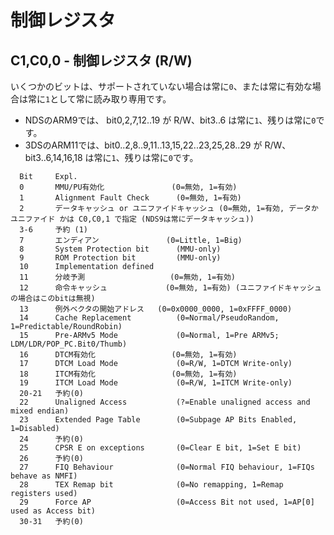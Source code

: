 # 制御レジスタ

## C1,C0,0 - 制御レジスタ (R/W)

いくつかのビットは、サポートされていない場合は常に`0`、または常に有効な場合は常に`1`として常に読み取り専用です。

- NDSのARM9では、 bit0,2,7,12..19 が R/W、bit3..6 は常に`1`、残りは常に`0`です。
- 3DSのARM11では、bit0..2,8..9,11..13,15,22..23,25,28..29 が R/W、bit3..6,14,16,18 は常に`1`、残りは常に`0`です。

```
  Bit     Expl.
  0       MMU/PU有効化               (0=無効, 1=有効)
  1       Alignment Fault Check      (0=無効, 1=有効)
  2       データキャッシュ or ユニファイドキャッシュ (0=無効, 1=有効, データかユニファイド かは C0,C0,1 で指定 (NDS9は常にデータキャッシュ))
  3-6     予約 (1)
  7       エンディアン               (0=Little, 1=Big)
  8       System Protection bit      (MMU-only)
  9       ROM Protection bit         (MMU-only)
  10      Implementation defined
  11      分岐予測                   (0=無効, 1=有効)
  12      命令キャッシュ             (0=無効, 1=有効) (ユニファイドキャッシュの場合はこのbitは無視)
  13      例外ベクタの開始アドレス   (0=0x0000_0000, 1=0xFFFF_0000)
  14      Cache Replacement          (0=Normal/PseudoRandom, 1=Predictable/RoundRobin)
  15      Pre-ARMv5 Mode             (0=Normal, 1=Pre ARMv5; LDM/LDR/POP_PC.Bit0/Thumb)
  16      DTCM有効化                 (0=無効, 1=有効)
  17      DTCM Load Mode             (0=R/W, 1=DTCM Write-only)
  18      ITCM有効化                 (0=無効, 1=有効)
  19      ITCM Load Mode             (0=R/W, 1=ITCM Write-only)
  20-21   予約(0)
  22      Unaligned Access           (?=Enable unaligned access and mixed endian)
  23      Extended Page Table        (0=Subpage AP Bits Enabled, 1=Disabled)
  24      予約(0)
  25      CPSR E on exceptions       (0=Clear E bit, 1=Set E bit)
  26      予約(0)
  27      FIQ Behaviour              (0=Normal FIQ behaviour, 1=FIQs behave as NMFI)
  28      TEX Remap bit              (0=No remapping, 1=Remap registers used)
  29      Force AP                   (0=Access Bit not used, 1=AP[0] used as Access bit)
  30-31   予約(0)
```

